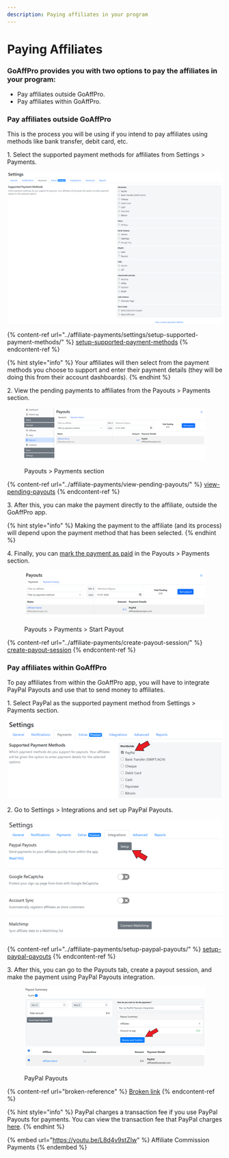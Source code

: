 ```yaml
---
description: Paying affiliates in your program
---
```


# Paying Affiliates

### **GoAffPro** provides you with two options to pay the affiliates in your program:

* Pay affiliates outside GoAffPro.
* Pay affiliates within GoAffPro.

### Pay affiliates outside GoAffPro

This is the process you will be using if you intend to pay affiliates using methods like bank transfer, debit card, etc. &#x20;

1\. Select the supported payment methods for affiliates from Settings > Payments.

![Settings > Payments > Supported Payment Methods](<../.gitbook/assets/image (2955).png>)

{% content-ref url="../affiliate-payments/settings/setup-supported-payment-methods/" %}
[setup-supported-payment-methods](../affiliate-payments/settings/setup-supported-payment-methods/)
{% endcontent-ref %}

{% hint style="info" %}
Your affiliates will then select from the payment methods you choose to support and enter their payment details (they will be doing this from their account dashboards).
{% endhint %}

2\. View the pending payments to affiliates from the Payouts > Payments section.

<figure><img src="../.gitbook/assets/image (3399).png" alt=""><figcaption><p>Payouts > Payments section</p></figcaption></figure>

{% content-ref url="../affiliate-payments/view-pending-payouts/" %}
[view-pending-payouts](../affiliate-payments/view-pending-payouts/)
{% endcontent-ref %}

3\. After this, you can make the payment directly to the affiliate, outside the GoAffPro app.

{% hint style="info" %}
Making the payment to the affiliate (and its process) will depend upon the payment method that has been selected.
{% endhint %}

4\. Finally, you can [mark the payment as paid](../affiliate-payments/create-payout-session/) in the Payouts > Payments section.&#x20;

<figure><img src="../.gitbook/assets/image (3401).png" alt=""><figcaption><p>Payouts > Payments > Start Payout</p></figcaption></figure>

{% content-ref url="../affiliate-payments/create-payout-session/" %}
[create-payout-session](../affiliate-payments/create-payout-session/)
{% endcontent-ref %}

### Pay affiliates within GoAffPro

To pay affiliates from within the GoAffPro app, you will have to integrate PayPal Payouts and use that to send money to affiliates.

1\. Select PayPal as the supported payment method from Settings > Payments section.

![Settings > Payments > Supported Payment Methods](<../.gitbook/assets/Screenshot 2021-01-28 025639.png>)

2\. Go to Settings > Integrations and set up PayPal Payouts.

![Settings > Integrations > PayPal Payouts](<../.gitbook/assets/Screenshot 2021-01-28 021749.png>)

{% content-ref url="../affiliate-payments/setup-paypal-payouts/" %}
[setup-paypal-payouts](../affiliate-payments/setup-paypal-payouts/)
{% endcontent-ref %}

3\. After this, you can go to the Payouts tab, create a payout session, and make the payment using PayPal Payouts integration.

<figure><img src="../.gitbook/assets/image (3402).png" alt=""><figcaption><p>PayPal Payouts</p></figcaption></figure>

{% content-ref url="broken-reference" %}
[Broken link](broken-reference)
{% endcontent-ref %}

{% hint style="info" %}
PayPal charges a transaction fee if you use PayPal Payouts for payments. You can view the transaction fee that PayPal charges [here](https://www.paypal.com/us/webapps/mpp/merchant-fees#paypal-payouts).
{% endhint %}

{% embed url="https://youtu.be/L8d4v9stZIw" %}
Affiliate Commission Payments
{% endembed %}
